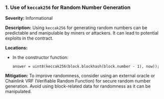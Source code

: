 ### 1. **Use of `keccak256` for Random Number Generation**

**Severity:**
Informational

**Description:**
Using `keccak256` for generating random numbers can be predictable and manipulable by miners or attackers. It can lead to potential exploits in the contract.

**Locations:**

- In the constructor function:
  ```solidity
  answer = uint8(keccak256(block.blockhash(block.number - 1), now));
  ```

**Mitigation:**
To improve randomness, consider using an external oracle or Chainlink VRF (Verifiable Random Function) for secure random number generation. Avoid using block-related data for randomness as it can be manipulated.